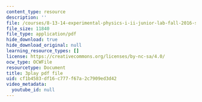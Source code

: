 ```yaml
---
content_type: resource
description: ''
file: /courses/8-13-14-experimental-physics-i-ii-junior-lab-fall-2016-spring-2017/cf1b4583df16c777f67a2c7909ed3d42_ECmy2HP1gwA.pdf
file_size: 11840
file_type: application/pdf
hide_download: true
hide_download_original: null
learning_resource_types: []
license: https://creativecommons.org/licenses/by-nc-sa/4.0/
ocw_type: OCWFile
resourcetype: Document
title: 3play pdf file
uid: cf1b4583-df16-c777-f67a-2c7909ed3d42
video_metadata:
  youtube_id: null
---
```

